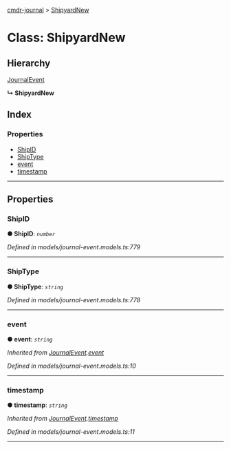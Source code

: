 [cmdr-journal](../README.md) > [ShipyardNew](../classes/shipyardnew.md)



# Class: ShipyardNew

## Hierarchy


 [JournalEvent](journalevent.md)

**↳ ShipyardNew**







## Index

### Properties

* [ShipID](shipyardnew.md#shipid)
* [ShipType](shipyardnew.md#shiptype)
* [event](shipyardnew.md#event)
* [timestamp](shipyardnew.md#timestamp)



---
## Properties
<a id="shipid"></a>

###  ShipID

**●  ShipID**:  *`number`* 

*Defined in models/journal-event.models.ts:779*





___

<a id="shiptype"></a>

###  ShipType

**●  ShipType**:  *`string`* 

*Defined in models/journal-event.models.ts:778*





___

<a id="event"></a>

###  event

**●  event**:  *`string`* 

*Inherited from [JournalEvent](journalevent.md).[event](journalevent.md#event)*

*Defined in models/journal-event.models.ts:10*





___

<a id="timestamp"></a>

###  timestamp

**●  timestamp**:  *`string`* 

*Inherited from [JournalEvent](journalevent.md).[timestamp](journalevent.md#timestamp)*

*Defined in models/journal-event.models.ts:11*





___


